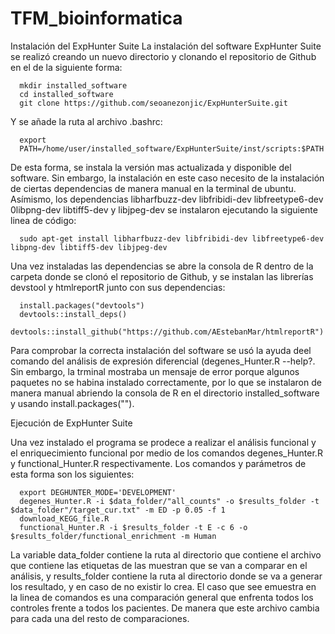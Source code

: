 # TFM_bioinformatica
Instalación del ExpHunter Suite
La instalación del software ExpHunter Suite se realizó creando un nuevo directorio y clonando el repositorio de Github en el de la siguiente forma:

      mkdir installed_software
      cd installed_software
      git clone https://github.com/seoanezonjic/ExpHunterSuite.git

Y se añade la ruta al archivo .bashrc:

      export
      PATH=/home/user/installed_software/ExpHunterSuite/inst/scripts:$PATH

De esta forma, se instala la versión mas actualizada y disponible del software. Sin embargo, la instalación en este caso necesito de la instalación 
de ciertas dependencias de manera manual en la terminal de ubuntu. Asímismo, los dependencias libharfbuzz-dev libfribidi-dev
libfreetype6-dev 0libpng-dev libtiff5-dev y libjpeg-dev se instalaron ejecutando la siguiente linea de código:

      sudo apt-get install libharfbuzz-dev libfribidi-dev libfreetype6-dev libpng-dev libtiff5-dev libjpeg-dev

Una vez instaladas las dependencias se abre la consola de R dentro de la carpeta donde se clonó el repositorio de Github, y se instalan las librerías 
devstool y htmlreportR junto con sus dependencias:
      
      install.packages("devtools")
      devtools::install_deps()
      devtools::install_github("https://github.com/AEstebanMar/htmlreportR")

Para comprobar la correcta instalación del software se usó la ayuda deel comando del análisis de expresión diferencial (degenes_Hunter.R --help?.
Sin embargo, la trminal mostraba un mensaje de error porque algunos paquetes no se habina instalado correctamente, por lo que se instalaron de
manera manual abriendo la consola de R en el directorio installed_software y usando install.packages("").

Ejecución de ExpHunter Suite

Una vez instalado el programa se prodece a realizar el análisis funcional y el enriquecimiento funcional por medio de los comandos degenes_Hunter.R y
functional_Hunter.R respectivamente. Los comandos y parámetros de esta forma son los siguientes:

      export DEGHUNTER_MODE='DEVELOPMENT'
      degenes_Hunter.R -i $data_folder/"all_counts" -o $results_folder -t $data_folder"/target_cur.txt" -m ED -p 0.05 -f 1
      download_KEGG_file.R
      functional_Hunter.R -i $results_folder -t E -c 6 -o $results_folder/functional_enrichment -m Human

La variable data_folder contiene la ruta al directorio que contiene el archivo que contiene las etiquetas de las muestran que se van a comparar en el
análisis, y results_folder contiene la ruta al directorio donde se va a generar los resultado, y en caso de no existir lo crea. El caso que see emuestra 
en la linea de comandos es una comparación general que enfrenta todos los controles frente a todos los pacientes. De manera que este archivo cambia para 
cada una del resto de comparaciones.
